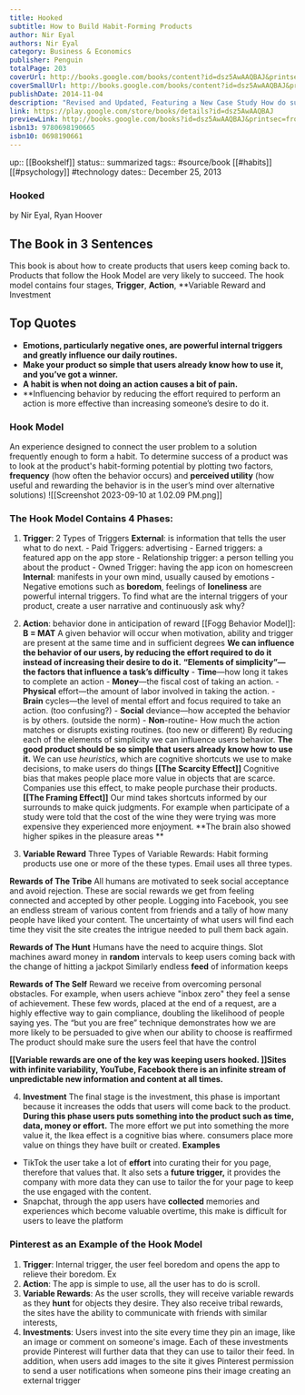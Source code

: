 ```yaml
---
title: Hooked
subtitle: How to Build Habit-Forming Products
author: Nir Eyal
authors: Nir Eyal
category: Business & Economics
publisher: Penguin
totalPage: 203
coverUrl: http://books.google.com/books/content?id=dsz5AwAAQBAJ&printsec=frontcover&img=1&zoom=1&edge=curl&source=gbs_api
coverSmallUrl: http://books.google.com/books/content?id=dsz5AwAAQBAJ&printsec=frontcover&img=1&zoom=5&edge=curl&source=gbs_api
publishDate: 2014-11-04
description: "Revised and Updated, Featuring a New Case Study How do successful companies create products people can’t put down? Why do some products capture widespread attention while others flop? What makes us engage with certain products out of sheer habit? Is there a pattern underlying how technologies hook us? Nir Eyal answers these questions (and many more) by explaining the Hook Model—a four-step process embedded into the products of many successful companies to subtly encourage customer behavior. Through consecutive “hook cycles,” these products reach their ultimate goal of bringing users back again and again without depending on costly advertising or aggressive messaging. Hooked is based on Eyal’s years of research, consulting, and practical experience. He wrote the book he wished had been available to him as a start-up founder—not abstract theory, but a how-to guide for building better products. Hooked is written for product managers, designers, marketers, start-up founders, and anyone who seeks to understand how products influence our behavior. Eyal provides readers with: • Practical insights to create user habits that stick. • Actionable steps for building products people love. • Fascinating examples from the iPhone to Twitter, Pinterest to the Bible App, and many other habit-forming products."
link: https://play.google.com/store/books/details?id=dsz5AwAAQBAJ
previewLink: http://books.google.com/books?id=dsz5AwAAQBAJ&printsec=frontcover&dq=Hooked&hl=&as_pt=BOOKS&cd=1&source=gbs_api
isbn13: 9780698190665
isbn10: 0698190661
---
```

up::  [[Bookshelf]]
status:: summarized
tags:: #source/book [[#habits]] [[#psychology]] #technology
dates:: December 25, 2013
### Hooked
by Nir Eyal, Ryan Hoover

## The Book in 3 Sentences
This book is about how to create products that users keep coming back to. Products that follow the Hook Model are very likely to succeed. The hook model contains four stages, **Trigger**, **Action**, **Variable Reward and Investment

## Top Quotes
- **Emotions, particularly negative ones, are powerful internal triggers and greatly influence our daily routines.**
- **Make your product so simple that users already know how to use it, and you’ve got a winner.**
- **A habit is when not doing an action causes a bit of pain.**
- **Influencing behavior by reducing the effort required to perform an action is more effective than increasing someone’s desire to do it.

### Hook Model
An experience designed to connect the user problem to a solution frequently enough to form a habit. To determine success of a product was to look at the product's habit-forming potential by plotting two factors, **frequency**  (how often the behavior occurs) and **perceived utility**  (how useful and rewarding the behavior is in the user’s mind over alternative solutions)
![[Screenshot 2023-09-10 at 1.02.09 PM.png]]
### The Hook Model Contains 4 Phases:
1. **Trigger**: 2 Types of Triggers
	**External**: is information that tells the user what to do next.
		- Paid Triggers: advertising
		- Earned triggers: a featured app on the app store
		- Relationship trigger: a person telling you about the product
		- Owned Trigger: having the app icon on homescreen
	**Internal**: manifests in your own mind, usually caused by emotions
		- Negative emotions such as **boredom**, feelings of **loneliness** are powerful internal triggers.
	To find what are the internal triggers of your product, create a user narrative and continuously ask why?
2. **Action**: behavior done in anticipation of reward
	[[Fogg Behavior Model]]: **B = MAT**
		A given behavior will occur when motivation, ability and trigger are present at the same time and in sufficient degrees
**We can influence the behavior of our users, by reducing the effort required to do it instead of increasing their desire to do it.**
**“Elements of simplicity”—the factors that influence a task’s difficulty**
		- **Time**—how long it takes to complete an action
		- **Money**—the fiscal cost of taking an action.
		- **Physical** effort—the amount of labor involved in taking the action.
		- **Brain** cycles—the level of mental effort and focus required to take an action. (too confusing?)
		- **Social** deviance—how accepted the behavior is by others. (outside the norm)
		- **Non**-routine- How much the action matches or disrupts existing routines. (too new or different)
By reducing each of the elements of simplicity we can influence users behavior.
**The good product should be so simple that users already know how to use it.**
We can use *heuristics*, which are cognitive shortcuts we use to make decisions, to make users do things
**[[The Scarcity Effect]]**
Cognitive bias that makes people place more value in objects that are scarce.
Companies use this effect, to make people purchase their products.
**[[The Framing Effect]]**
Our mind takes shortcuts informed by our surrounds to make quick judgments. For example when participate of a study were told that the cost of the wine they were trying was more expensive they experienced more enjoyment. **The brain also showed higher spikes in the pleasure areas **

3. **Variable Reward**
Three Types of Variable Rewards: Habit forming products use one or more of the these types. Email uses all three types.

**Rewards of The Tribe**
All humans are motivated to seek social acceptance and avoid rejection. These are social rewards we get from feeling connected and accepted by other people.
Logging into Facebook, you see an endless stream of various content from friends and a tally of how many people have liked your content.
The uncertainty of what users will find each time they visit the site creates the intrigue needed to pull them back again.

**Rewards of The Hunt**
Humans have the need to acquire things.
Slot machines award money in **random** intervals to keep users coming back with the change of hitting a jackpot
Similarly endless **feed** of information keeps

**Rewards of The Self**
Reward we receive from overcoming personal obstacles. For example, when users achieve "inbox zero" they feel a sense of achievement.
These few words, placed at the end of a request, are a highly effective way to gain compliance, doubling the likelihood of people saying yes.
The “but you are free” technique demonstrates how we are more likely to be persuaded to give when our ability to choose is reaffirmed
The product should make sure the users feel that have the control

**[[Variable rewards are one of the key was keeping users hooked. ]]Sites with infinite variability, YouTube, Facebook there is an infinite stream of unpredictable new information and content at all times.**

4. **Investment**
The final stage is the investment, this phase is important because it increases the odds that users will come back to the product.
**During this phase users puts something into the product such as time, data, money or effort.**
	The more effort we put into something the more value it, the Ikea effect is a cognitive bias where. consumers place more value on things they have built or created.
**Examples**
- TikTok the user take a lot of **effort** into curating their for you page, therefore that values that. It also sets a **future trigger,** it provides the company with more data they can use to tailor the for your page to keep the use engaged with the content.
- Snapchat, through the app users have **collected** memories and experiences which become valuable overtime, this make is difficult for users to leave the platform

### Pinterest as an Example of the Hook Model
1. **Trigger**: Internal trigger, the user feel boredom and opens the app to relieve their boredom. Ex
2. **Action**: The app is simple to use, all the user has to do is scroll.
3. **Variable Rewards**: As the user scrolls, they will receive variable rewards as they **hunt** for objects they desire.  They also receive tribal rewards, the sites have the ability to communicate with friends with similar interests,
4. **Investments**: Users invest into the site every time they pin an image, like an image or comment on someone's image. Each of these investments provide Pinterest will further data that they can use to tailor their feed. In addition, when users add images to the site it gives Pinterest permission to send a user notifications when someone pins their image creating an external trigger
